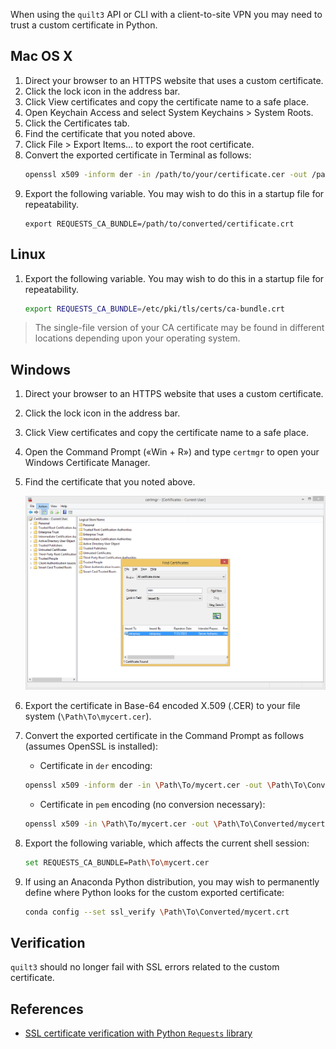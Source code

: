 <!--pytest-codeblocks:skipfile-->
<!-- markdownlint-disable-next-line first-line-h1 -->
When using the `quilt3` API or CLI with a client-to-site
VPN you may need to trust a custom certificate in Python.

## Mac OS X

1. Direct your browser to an HTTPS website that uses a custom certificate.
1. Click the lock icon in the address bar.
1. Click View certificates and copy the certificate name to a safe place.
1. Open Keychain Access and select System Keychains > System Roots.
1. Click the Certificates tab.
1. Find the certificate that you noted above.
1. Click File > Export Items... to export the root certificate.
1. Convert the exported certificate in Terminal as follows:
    ```sh
    openssl x509 -inform der -in /path/to/your/certificate.cer -out /path/to/converted/certificate.crt
    ```
1. Export the following variable. You may wish to do this in a
startup file for repeatability.
    ```ssh
    export REQUESTS_CA_BUNDLE=/path/to/converted/certificate.crt
    ```

## Linux

1. Export the following variable. You may wish to do this in a
startup file for repeatability.
    ```sh
    export REQUESTS_CA_BUNDLE=/etc/pki/tls/certs/ca-bundle.crt
    ```

> The single-file version of your CA certificate may be found in
different locations depending upon your operating system.

## Windows

1. Direct your browser to an HTTPS website that uses a custom certificate.
1. Click the lock icon in the address bar.
1. Click View certificates and copy the certificate name to a safe place.
1. Open the Command Prompt («Win + R») and type `certmgr` to open
your Windows Certificate Manager.
1. Find the certificate that you noted above.

   ![MITM certificate](../imgs/certmgr-windows.png)

1. Export the certificate in Base-64 encoded X.509 (.CER) to your
file system (`\Path\To\mycert.cer`).
1. Convert the exported certificate in the Command Prompt as follows
(assumes OpenSSL is installed):
    - Certificate in `der` encoding:
    ```sh
    openssl x509 -inform der -in \Path\To/mycert.cer -out \Path\To\Converted/mycert.crt
    ```
    - Certificate in `pem` encoding (no conversion necessary):
    ```sh
    openssl x509 -in \Path\To/mycert.cer -out \Path\To\Converted/mycert.crt
    ```
1. Export the following variable, which affects the current shell session:
    ```sh
    set REQUESTS_CA_BUNDLE=Path\To\mycert.cer
    ```
1. If using an Anaconda Python distribution, you may wish to permanently define
where Python looks for the custom exported certificate:
    ```sh
    conda config --set ssl_verify \Path\To\Converted/mycert.crt
    ```

## Verification

`quilt3` should no longer fail with SSL errors related to the custom certificate.

## References

- [SSL certificate verification with Python `Requests`
library](https://requests.readthedocs.io/en/latest/user/advanced/#ssl-cert-verification)
